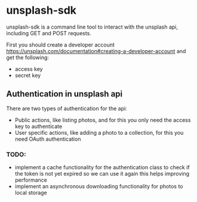 # unsplash-sdk

unsplash-sdk is a command line tool to interact with the unsplash api, including GET and POST requests.

First you should create a developer account https://unsplash.com/documentation#creating-a-developer-account and get the following:
- access key
- secret key

## Authentication in unsplash api
There are two types of authentication for the api:
- Public actions, like listing photos, and for this you only need the access key to authenticate
- User specific actions, like adding a photo to a collection, for this you need OAuth authentication

### TODO:
- implement a cache functionality for the authentication class to check if the token is not yet expired so we can use it again
this helps improving performance
- implement an asynchronous downloading functionality for photos to local storage